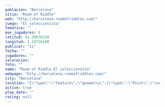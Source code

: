 ```yaml
---
poblacion: "Barcelona"
sitio: "Room of Riddle"
web: "http://barcelona.roomofriddles.com/"
juego: "El coleccionista"
tematica: ""
max_jugadores: 6
latitud: 41.39078320
longitud: 2.19716100
publicar: "si"
fecha: ""
jugadores: ""
valoracion: 
foto: ""
name: "Room of Riddle-El coleccionista"
webpage: "http://barcelona.roomofriddles.com/"
city: "Barcelona"
location: "{\"type\":\"Feature\",\"geometry\":{\"type\":\"Point\",\"coordinates\":[2.197161,41.3907832]}}"
active: true
play_date: ""
rating: null
---
```

